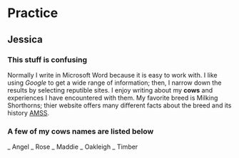 # Practice
## Jessica
### This stuff is confusing

Normally I write in Microsoft Word because it is easy to work with.  I like using *Google* to get a wide range of information; then, I narrow down the results by selecting reputible sites.
I enjoy writing about my **cows** and experiences I have encountered with them.  My favorite breed is Milking Shorthorns; thier website offers many different facts about the breed and its history [AMSS](http://www.milkingshorthorn.com/).
### A few of my cows names are listed below 
_ Angel
_ Rose
_ Maddie
_ Oakleigh
_ Timber
